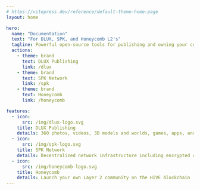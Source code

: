 ```yaml
---
# https://vitepress.dev/reference/default-theme-home-page
layout: home

hero:
  name: "Documentation"
  text: "For DLUX, SPK, and Honeycomb L2's"
  tagline: Powerful open-source tools for publishing and owning your content and community
  actions:
    - theme: brand
      text: DLUX Publishing
      link: /dlux
    - theme: brand
      text: SPK Network
      link: /spk
    - theme: brand
      text: Honeycomb
      link: /honeycomb

features:
  - icon:
      src: /img/dlux-logo.svg
    title: DLUX Publishing
    details: 360 photos, videos, 3D models and worlds, games, apps, and NFTs
  - icon:
      src: /img/spk-logo.svg
    title: SPK Network
    details: Decentralized network infrastructure including encrypted cloud storage
  - icon:
      src: /img/honeycomb-logo.svg
    title: Honeycomb
    details: Launch your own Layer 2 community on the HIVE blockchain
---
```


